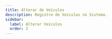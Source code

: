 ```yaml
---
title: Alterar de Veículos
description: Registro de Veículos no Sistema.
sidebar:
  label: Alterar Veículos
  order: 2
---
```



